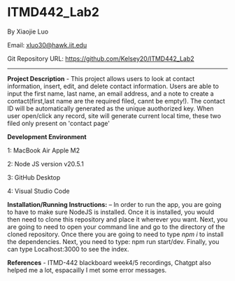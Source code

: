 
# ITMD442_Lab2
By Xiaojie Luo

Email: xluo30@hawk.iit.edu


Git Repository URL: https://github.com/Kelsey20/ITMD442_Lab2

----

**Project Description** - This project allows users to look at contact information, insert, edit, and delete contact information. Users are able to input the first name, last name, an email address, and a note to create a contact(first,last name are the required filed, cannt be empty!). The contact ID will be automatically generated as the unique auothorized key. When user open/click any record, site will generate current local time, these two filed only present on 'contact page'

**Development Environment** 

1: MacBook Air Apple M2 

2: Node JS version v20.5.1 

3: GitHub Desktop 

4: Visual Studio Code

**Installation/Running Instructions:** – In order to run the app, you are going to have to make sure NodeJS is installed. Once it is installed, you would then need to clone this repository and place it wherever you want. Next, you are going to need to open your command line and go to the directory of the cloned repository. Once there you are going to need to type *npm i* to install the dependencies. Next, you need to type: npm run start/dev. Finally, you can type Localhost:3000 to see the index.


**References** - ITMD-442 blackboard week4/5 recordings, Chatgpt also helped me a lot, espacailly I met some error messages.
